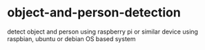 # object-and-person-detection
detect object and person using raspberry pi or similar device using raspbian, ubuntu or debian OS based system
